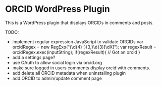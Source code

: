 ORCID WordPress Plugin
=====

This is a WordPress plugin that displays ORCIDs in comments and posts.

TODO:

- implement regular expression JavaScript to validate ORCIDs
	var orcidRegex = new RegExp("(\\d{4}-){3,}\\d{3}[\\dX]");
	var regexResult = orcidRegex.exec(inputString);
	if(regexResult){
		// Got an orcid
	}
- add a settings page?
- use OAuth to allow social login via orcid.org
- make sure logged in users comments display orcid with comments.
- add delete all ORCID metadata when uninstalling plugin
- add ORCID to admin/update comment page